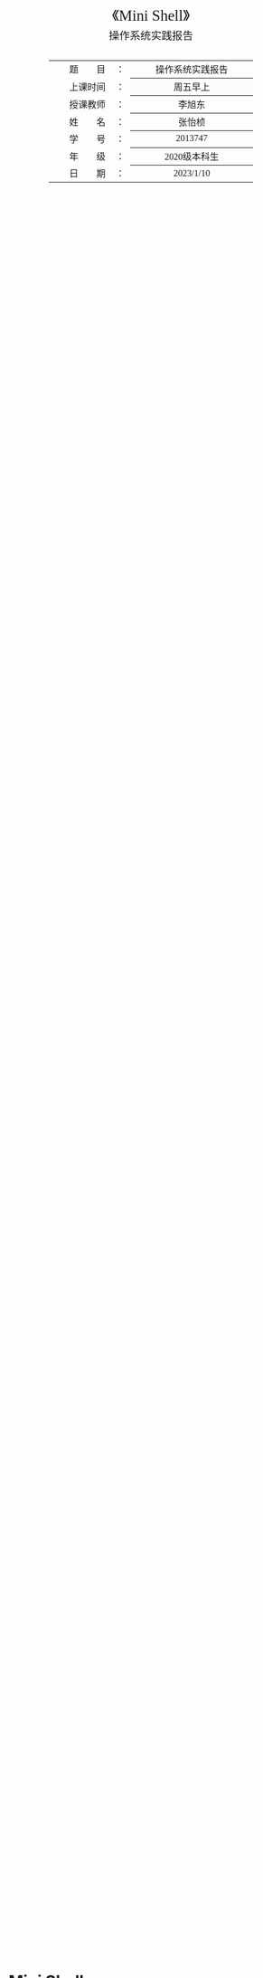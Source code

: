 <div class="cover" style="page-break-after:always;font-family:方正公文仿宋;width:100%;height:100%;border:none;margin: 0 auto;text-align:center;">
    <div style="width:60%;margin: 0 auto;height:0;padding-bottom:20%;">
        </br>
        <img src="https://zyzstc-1303973796.cos.ap-beijing.myqcloud.com/uPic/%E5%8D%97%E5%BC%80%E5%A4%A7%E5%AD%A6logo.jpeg" alt="校名" style="width:80%;"/>
    </div>
    </br></br></br></br></br>
    <div style="width:60%;margin: 0 auto;height:0;padding-bottom:30%;">
        <img src="https://zyzstc-1303973796.cos.ap-beijing.myqcloud.com/uPic/%E5%8D%97%E5%BC%80%E5%A4%A7%E5%AD%A6%E6%A0%A1%E5%BE%BDlogo.jpg" alt="校徽" style="width:50%;"/>
	</div>
    </br></br></br></br></br></br></br></br>
    <span style="font-family:华文黑体Bold;text-align:center;font-size:20pt;margin: 10pt auto;line-height:30pt;">《Mini Shell》</span>
    <p style="text-align:center;font-size:14pt;margin: 0 auto">操作系统实践报告 </p>
    </br>
    </br>
    <table style="border:none;text-align:center;width:72%;font-family:仿宋;font-size:14px; margin: 0 auto;">
    <tbody style="font-family:方正公文仿宋;font-size:12pt;">
    	<tr style="font-weight:normal;"> 
    		<td style="width:20%;text-align:right;">题　　目</td>
    		<td style="width:2%">：</td> 
    		<td style="width:40%;font-weight:normal;border-bottom: 1px solid;text-align:center;font-family:华文仿宋"> 操作系统实践报告</td>     </tr>
    	<tr style="font-weight:normal;"> 
    		<td style="width:20%;text-align:right;">上课时间</td>
    		<td style="width:2%">：</td> 
    		<td style="width:40%;font-weight:normal;border-bottom: 1px solid;text-align:center;font-family:华文仿宋"> 周五早上</td>     </tr>
    	<tr style="font-weight:normal;"> 
    		<td style="width:20%;text-align:right;">授课教师</td>
    		<td style="width:2%">：</td> 
    		<td style="width:40%;font-weight:normal;border-bottom: 1px solid;text-align:center;font-family:华文仿宋">李旭东 </td>     </tr>
    	<tr style="font-weight:normal;"> 
    		<td style="width:20%;text-align:right;">姓　　名</td>
    		<td style="width:2%">：</td> 
    		<td style="width:40%;font-weight:normal;border-bottom: 1px solid;text-align:center;font-family:华文仿宋"> 张怡桢</td>     </tr>
    	<tr style="font-weight:normal;"> 
    		<td style="width:20%;text-align:right;">学　　号</td>
    		<td style="width:2%">：</td> 
    		<td style="width:40%;font-weight:normal;border-bottom: 1px solid;text-align:center;font-family:华文仿宋">2013747 </td>     </tr>
    	<tr style="font-weight:normal;"> 
    		<td style="width:20%;text-align:right;">年　　级</td>
    		<td style="width:%">：</td> 
    		<td style="width:40%;font-weight:normal;border-bottom: 1px solid;text-align:center;font-family:华文仿宋"> 2020级本科生</td>     </tr>
    	<tr style="font-weight:normal;"> 
    		<td style="width:20%;text-align:right;">日　　期</td>
    		<td style="width:2%">：</td> 
    		<td style="width:40%;font-weight:normal;border-bottom: 1px solid;text-align:center;font-family:华文仿宋">2023/1/10</td>     </tr>
    </tbody>              
    </table>
</div>

<!-- 注释语句：导出PDF时会在这里分页 -->

# Mini Shell



<center><div style='height:2mm;'></div><div style="font-family:华文楷体;font-size:14pt;">张怡桢，2013747</div></center>
<center><span style="font-family:华文楷体;font-size:9pt;line-height:9mm">南开大学软件学院</span>
</center>
<div>
<div style="width:52px;float:left; font-family:方正公文黑体;">摘　要：</div> 
<div style="overflow:hidden; font-family:华文楷体;">  Shell 是一个应用程序，它连接了用户和 Linux 内核，让用户能够更加高效、安全、低成本地使用 Linux 内核，这就是 Shell 的本质。Shell 能够接收用户输入的命令，并对命令进行处理，处理完毕后再将结果反馈给用户，比如输出到显示器、写入到文件等。在本次操作系统实践中，我基本上实现了完整Shell的功能，并在此基础上，做出了拓展，支持多命令串行，多管道运行，后台运行，输入输出重定向，输出追加等功能。
  </div>
</div>

<div>
<div style="width:52px;float:left; font-family:方正公文黑体;">关键词：</div> 
<div style="overflow:hidden; font-family:华文楷体;">shell；管道；后台工作；重定向；多命令；环境变量；多管道</div>
</div>



[TOC]



## 实验题目

Minishell，实现：

1. 支持后台符号& 
2. 支持串行执行多个命令";" 
3. 支持管道"|" 
4. 支持环境变量

在基础要求上，我还实现了以下部分：

> 其他要求：
>
> 1. 支持输出输出重定向，实现了'>'，'<'，'>>'等功能。
> 2. 支持多管道运行。
> 3. 支持用户输入一行命令及其多个参数，并解析执行，并输出结果； 
> 4. 支持 cd 命令，若无参数则回到当前用户的登录目录（见下面提示）； 
> 5. 支持以“当前路径”和“用户名”为提示符； 
> 6. 支持对命令行中空格的自动忽略处理； 
> 7. 支持对命令行中 tab 键的自动忽略处理； 
> 8. 支持一行中以“；”（为标志）分隔的多个命令及多个参数的顺序执行， 即如下： 
>    1. MINI SHELL#pwd; ls –l;date

## 原理方法

### shell内置命令和外部命令

　　内部命令实际上是shell程序的一部分，其中包含的是一些比较简单的linux系统命令，这些命令由shell程序识别并在shell程序内部完成运行，通常在linux系统加载运行时shell就被加载并驻留在系统内存中。内部命令是写在bashy源码里面的，其执行速度比外部命令快，因为解析内部命令shell不需要创建子进程。比如：exit，history，cd，echo等。

　　外部命令是linux系统中的实用程序部分，因为实用程序的功能通常都比较强大，所以其包含的程序量也会很大，在系统加载时并不随系统一起被加载到内存中，而是在需要时才将其调用内存。通常外部命令的实体并不包含在shell中，但是其命令执行过程是由shell程序控制的。shell程序管理外部命令执行的路径查找、加载存放，并控制命令的执行。外部命令是在bash之外额外安装的，通常放在/bin，/usr/bin，/sbin，/usr/sbin......等等。可通过“echo $PATH”命令查看外部命令的存储路径，比如：ls、vi等。

　　用type命令可以分辨内部命令与外部命令：

![image-20230110063436921](https://zyzstc-1303973796.cos.ap-beijing.myqcloud.com/uPic/image-20230110063436921.png)

　　内部命令和外部命令最大的区别之处就是性能。内部命令由于构建在shell中而不必创建多余的进程，要比外部命令执行快得多。因此和执行更大的脚本道理一样，执行包含很多外部命令的脚本会损害脚本的性能。

### Shell重定向

Linux Shell 重定向分为两种，一种输入重定向，一种是输出重定向；从字面上理解，输入输出重定向就是「改变输入与输出的方向」的意思。

一般情况下，我们都是从键盘读取用户输入的数据，然后再把数据拿到程序（C语言程序、Shell 脚本程序等）中使用；这就是标准的输入方向，也就是从键盘到程序。

反过来说，程序中也会产生数据，这些数据一般都是直接呈现到显示器上，这就是标准的输出方向，也就是从程序到显示器。

我们可以把观点提炼一下，其实输入输出方向就是数据的流动方向：

- 输入方向就是数据从哪里流向程序。数据默认从键盘流向程序，如果改变了它的方向，数据就从其它地方流入，这就是输入重定向。
- 输出方向就是数据从程序流向哪里。数据默认从程序流向显示器，如果改变了它的方向，数据就流向其它地方，这就是输出重定向。

Linux 中一切皆文件，包括标准输入设备（键盘）和标准输出设备（显示器）在内的所有计算机硬件都是文件。

为了表示和区分已经打开的文件，Linux 会给每个文件分配一个 ID，这个 ID 就是一个整数，被称为文件描述符（File Descriptor）。

Linux 程序在执行任何形式的 I/O 操作时，都是在读取或者写入一个文件描述符。一个文件描述符只是一个和打开的文件相关联的整数，它的背后可能是一个硬盘上的普通文件、FIFO、管道、终端、键盘、显示器，甚至是一个网络连接。

当执行shell命令时，会默认打开3个文件，每个文件有对应的文件描述符来方便我们使用：

stdin、stdout、stderr 默认都是打开的，在重定向的过程中，0、1、2 这三个文件描述符可以直接使用。

| 类型                        | 文件描述符 | 默认情况               | 对应文件句柄位置 |      | 文件名 |
| --------------------------- | ---------- | ---------------------- | ---------------- | ---- | ------ |
| 标准输入（standard input）  | 0          | 从键盘获得输入         | /proc/slef/fd/0  |      | stdin  |
| 标准输出（standard output） | 1          | 输出到屏幕（即控制台） | /proc/slef/fd/1  |      | stdout |
| 错误输出（error output）    | 2          | 输出到屏幕（即控制台） | /proc/slef/fd/2  |      | stderr |

所以我们平时在执行shell命令中，都默认是从键盘获得输入，并且将结果输出到控制台上。但是我们可以通过更改文件描述符默认的指向，从而实现输入输出的重定向。比如我们将1指向文件，那么标准的输出就会输出到文件中。






### Shell管道

将两个或者多个命令（程序或者进程）连接到一起，把一个命令的输出作为下一个命令的输入，以这种方式连接的两个或者多个命令就形成了**管道（pipe）**。

Linux 管道使用竖线`|`连接多个命令，这被称为管道符。Linux 管道的具体语法格式如下：

```
command1 | command2
command1 | command2 [ | commandN... ]
```

当在两个命令之间设置管道时，管道符`|`左边命令的输出就变成了右边命令的输入。只要第一个命令向标准输出写入，而第二个命令是从标准输入读取，那么这两个命令就可以形成一个管道。大部分的 Linux 命令都可以用来形成管道。

> !!! 需要注意，command1 必须有正确输出，而 command2 必须可以处理 command2 的输出结果；而且 command2 只能处理 command1 的正确输出结果，不能处理 command1 的错误信息。

### Shell后台运行

在后台执行多个命令是Linux的一个有用的功能，允许用户同时执行多个任务。当运行可能需要一段时间才能完成的长期运行的命令时，这可能特别有帮助，因为它允许用户在后台执行该命令时继续处理其他任务。

在Linux上，在后台运行一个命令的最直接的方法之一是使用”&”操作符。这个操作符被用来在后台运行一个命令，并将终端的控制权还给用户。

要使用”&”运算符，只需将其附加到你想在后台运行的命令的末尾。例如，要在后台运行睡眠命令，你可以输入以下命令

```shell
$ sleep 45 &
```

该命令将执行sleep命令，使终端暂停45秒，然后将终端的控制权还给用户。该命令将继续在后台运行，直到完成。

### Shell环境变量

#### 环境变量的含义

程序（操作系统命令和应用程序）的执行都需要运行环境，这个环境是由多个环境变量组成的。

#### 环境变量的分类

- 1.按生效的范围分类。

系统环境变量：公共的，对全部的用户都生效。

用户环境变量：用户私有的、自定义的个性化设置，只对该用户生效。

- 2.按生存周期分类。

永久环境变量：在环境变量脚本文件中配置，用户每次登录时会自动执行这些脚本，相当于永久生效。

临时环境变量：使用时在Shell中临时定义，退出Shell后失效。

- 3.Linux环境变量

Linux环境变量也称之为Shell环境变量，以下划线和字母打头，由下划线、字母（区分大小写）和数字组成，习惯上使用大写字母，例如 `PATH`、`HOSTNAME`、`LANG`等。

## Shell设计

Shell的实现需要理解Shell的原理，并对Shell命令进行设计。

### Shell管道

管道指令的实现原理：

```ruby
$ cmd1 | cmd2
```

分析上面的这条命令，其实现原理如图所示，其中展示了进程描述符表、管道、进程的父子关系：

![1669ab4d174894de~tplv-t2oaga2asx-zoom-in-crop-mark-4536-0-0-0.image](https://zyzstc-1303973796.cos.ap-beijing.myqcloud.com/uPic/1669ab4d174894de~tplv-t2oaga2asx-zoom-in-crop-mark-4536-0-0-0.image.png)

#### fork 和 exec

shell 每次执行指令， 需要 fork 出一个子进程来执行，然后将子进程的镜像替换成目标指令，这又会用到 exec 函数。比如下面这条简单的指令

```ruby
$ cmd
```



![1669ab4d174894de~tplv-t2oaga2asx-zoom-in-crop-mark-4536-0-0-0.image-2](https://zyzstc-1303973796.cos.ap-beijing.myqcloud.com/uPic/1669ab4d174894de~tplv-t2oaga2asx-zoom-in-crop-mark-4536-0-0-0.image-2.png)



exec 函数不会改变当前进程的进程号，不会改变进程之间的父子关系。可以将进程看成一个带壳的球体，exec 之后，外面的壳不会变，球里面的东西被完全替换了。而输入输出文件描述符默认在壳上面，这意味着指令 cmd 的输入输出继承了 shell 进程的输入输出。

```ruby
$ cmd1 | cmd2
```

当指令里面包含一个管道符，意味着需要并行执行两个指令，这时候 shell 需要 fork 两次生成两个子进程，然后分别 exec 换成目标指令。



![1669ac8a5ecfd642~tplv-t2oaga2asx-zoom-in-crop-mark-4536-0-0-0.image](https://zyzstc-1303973796.cos.ap-beijing.myqcloud.com/uPic/1669ac8a5ecfd642~tplv-t2oaga2asx-zoom-in-crop-mark-4536-0-0-0.image.png)



图里面还有一个 pipe，它就是负责父子进程通信的管道。

#### pipe

管道用于父子进程的通信，在 fork 之前创建 pipe，pipe将成为 fork 之后父子进程之间的纽带。pipe 函数会返回两个描述符（pipe_in, pipe_out），一个用于读，一个用于写。

![image-20230110061437196](https://zyzstc-1303973796.cos.ap-beijing.myqcloud.com/uPic/image-20230110061437196.png)



#### dup2

下面我们就需要调整图中描述符的尖头，将 cmd1 进程的 stdout 描述符指向管道写，将 cmd2 进程的 stdin 描述符指向管道读，这就需要神奇的 dup2(fd1, fd2) 函数，它的作用是将 fd1 描述符关联 fd2 指向的内核对象，之前 fd1 指向的内核对象引用计数减一，如果减到零就销毁。注意平时我们调用 close 方法本质上只是递减引用计数，同一个内核对象是可以被多个进程共享的。当引用计数减到零时就会正式关闭。

![image-20230110061544994](https://zyzstc-1303973796.cos.ap-beijing.myqcloud.com/uPic/image-20230110061544994.png)



下面我们将 dup2 函数的规则应用一下，对两个进程分别调用 dup2 方法得到

![image-20230110061706481](https://zyzstc-1303973796.cos.ap-beijing.myqcloud.com/uPic/image-20230110061706481.png)



然后再将不需要的描述符关闭掉，就得到了下面的终极图：



![1669acfde1407da9~tplv-t2oaga2asx-zoom-in-crop-mark-4536-0-0-0.image](https://zyzstc-1303973796.cos.ap-beijing.myqcloud.com/uPic/1669acfde1407da9~tplv-t2oaga2asx-zoom-in-crop-mark-4536-0-0-0.image.png)



如果是两个管道符三个命令如下，就会生成两个管道

```ruby
$ cmd1 | cmd2 | cmd3
```

![1669ad06431fb17b~tplv-t2oaga2asx-zoom-in-crop-mark-4536-0-0-0.image](https://zyzstc-1303973796.cos.ap-beijing.myqcloud.com/uPic/1669ad06431fb17b~tplv-t2oaga2asx-zoom-in-crop-mark-4536-0-0-0.image.png)



### Shell文件重定向

我们使用`>`或者`>>`对输出进行重定向。符号的左边表示文件描述符，**如果没有的话表示1，也就是标准输出**，符号的右边可以是一个文件，也可以是一个输出设备。当使用`>`时，会判断右边的文件存不存在，如果存在的话就先删除，然后创建一个新的文件，不存在的话则直接创建。但是当使用`>>`进行追加时，则不会删除原来已经存在的文件。

我们使用`<`对输入做重定向，从`<`右边的文件或者输入设备获取内容。

默认的`<`的输入为stdin，也就是“从键盘获得输入”，其值为0

默认的`>`的输入为stdout与stderr，stdout是标准的输出，其值为1，stderr是错误的输出，其值为2，都默认输出到“显示器上”。

如下是对文件重定向的解析流程。

![image-20230110063605796](https://zyzstc-1303973796.cos.ap-beijing.myqcloud.com/uPic/image-20230110063605796.png)

### Shell后台运行

为了屏蔽键盘和控制台，子进程的标准输入、输出映射成`/dev/null`。子进程调用`signal(SIGCHLD,SIG_IGN)`，使得`Linux`接管此进程。 因此`Shell`可以避免调用`wait/waitpid`直接运行下一条命令。

- 将标准输入与标准输出重定向至`/dev/null`这个特殊的文件夹后再执行命令
- `/dev/null`:Linux系统的垃圾桶，能够将重定向到此的内容全部丢弃，不保存也不显示。
- 父进程直接返回，不等待子进程结束

### Shell环境变量

Linux 的变量可分为两类：环境变量和本地变量

- 环境变量：或者称为全局变量，存在于所有的shell 中，在你登陆系统的时候就已经有了相应的系统定义的环境变量了。Linux 的环境变量具有继承性，即子shell 会继承父shell 的环境变量。
- 本地变量：当前shell 中的变量，很显然本地变量中肯定包含环境变量。Linux 的本地变量的非环境变量不具备继承性。

Linux 中环境变量的文件

当你进入系统的时候，Linux 就会为你读入系统的环境变量，Linux 中有很多记载环境变量的文件，它们被系统读入是按照一定的顺序的。

- 1.`/etc/profile`

此文件为系统的环境变量，它为每个用户设置环境信息，当用户第一次登录时，该文件被执行。并从 `/etc/profile.d`目录的配置文件中搜集shell 的设置。这个文件，是任何用户登陆操作系统以后都会读取的文件（如果用户的shell 是 `csh`、`tcsh` 、`zsh` ，则不会读取此文件），用于获取系统的环境变量，只在登陆的时候读取一次。 (假设用户使用的是BASH )

- 2.`/etc/bashrc`

在执行完 `/etc/profile` 内容之后，如果用户的 SHELL 运行的是 bash ，那么接着就会执行此文件。另外，当每次一个新的 bash shell 被打开时，该文件被读取。每个使用 bash 的用户在登陆以后执行完 `/etc/profile` 中内容以后都会执行此文件，在新开一个 bash 的时候也会执行此文件。因此，如果你想让每个使用 bash 的用户每新开一个 bash 和每次登陆都执行某些操作，或者给他们定义一些新的环境变量，就可以在这个里面设置。

- 3.`~/.bash_profile`

每个用户都可使用该文件输入专用于自己使用的 shell 信息。当用户登录时，该文件仅仅执行一次，默认情况下，它设置一些环境变量，执行用户的 `.bashrc` 文件。单个用户此文件的修改只会影响到他以后的每一次登陆系统。因此，可以在这里设置单个用户的特殊的环境变量或者特殊的操作，那么它在每次登陆的时候都会去获取这些新的环境变量或者做某些特殊的操作，但是仅仅在登陆时。

- 4.`~/.bashrc`

该文件包含专用于单个人的 bash shell 的 bash 信息，当登录时以及每次打开一个新的 shell 时，该文件被读取。单个用户此文件的修改会影响到他以后的每一次登陆系统和每一次新开一个 bash。因此，可以在这里设置单个用户的特殊的环境变量或者特殊的操作，那么每次它新登陆系统或者新开一个 bash ，都会去获取相应的特殊的环境变量和特殊操作。

- 5.`~/.bash_logout`

当每次退出系统( 退出bash shell) 时, 执行该文件。

用户登录后加载 `profile`和 `bashrc`的流程如下：

```bash
1)/etc/profile --> /etc/profile.d/*.sh
2)$HOME/.bash_profile --> $HOME/.bashrc --> /etc/bashrc
```

bash首先执行 `/etc/profile`脚本，`/etc/profile`脚本先依次执行 `/etc/profile.d/*.sh`。

随后bash会执行用户主目录下的 `.bash_profile`脚本，`.bash_profile`脚本会执行用户主目录下的 `.bashrc`脚本，

而 `.bashrc`脚本会执行 `/etc/bashrc`脚本。至此，所有的环境变量和初始化设定都已经加载完成。

bash随后调用 `terminfo`和 `inputrc`，完成终端属性和键盘映射的设定。

## 实现思路

全局实现思路图如下：

![image-20230110161138425](https://zyzstc-1303973796.cos.ap-beijing.myqcloud.com/uPic/image-20230110161138425.png)



### 全局定义

#### 全局变量：

//全局常量定义

\#define `SUCCESS` 0

\#define `BUFFSIZE` 100

//全局变量定义

char `current_dir[BUFFSIZE`]; //当前所在的系统路径

char `user_dir[BUFFSIZE]`;  //当前所在的系统路径

uid_t `uid`; //获得用户id

string `cmdline`; //从终端读入的字符串

string `separator`=";"; //终端读入多条命令的规定分隔符“；”

vector<string> `history`; //记录所有历史命令

vector<string> `commands`; // 所有命令,解析cmdline后得到的string数组

char *`command[100]`;//切分后一条命令的字符串数组

int `arg`=0;//切分后一条命令的参数个数

char *`argv[100][100]`;//解析单条命令command的参数

int` ar`=0;//管道个数

int `tt`;//记录当前遍历到第几个命令

int `flag[100][3]`;//管道的输入输出以及追加重定向标记

char *`file[100][2]={0}`;//对应两个重定向的文件

char * `f`=(char*)"temp.txt";//共享文件

int `pid`;//设为全局变量，方便获得子进程的进程号

bool `back_flag`; //是否后台执行

#### 全局函数：

//全局函数声明

`void init();` //初始化函数

`void read_command();` //读取多种命令函数，主要处理“；”

`void parse_command();` //处理一条命令command

`void analazy_command();` //处理一条命令的多个参数，包括是否含有管道，输入输出定向

`int execute_command();` //处理多管道，多线程，后台执行等

`int do_command(int num);` //执行命令，包括内建以及外部



//内部命令

`int builtin(int num); `//执行内部命令

`void do_cd(); `

`void do_history();`

`void do_echo();`

`void do_export();`

`void do_exit();`





### Show Shell *显示终端提示符*

主要执行函数在`main()`函数中，输出好看的终端页面。

```C++

int main()
{

    printf("\033[32m----------------welcome to mini shell--------2013747------ \n\033[0m");
    /* 获取用户id */
	uid = getuid();
    strcpy(current_dir, getcwd(NULL, 0));
    strcpy(user_dir, getcwd(NULL, 0));
//    printf("PATH : %s\n", getenv("PATH"));
    while (1)
    {
        printf("\033[92m%s@MINISHELL\033[0m:\033[34m%s\033[1;35m", getlogin(), current_dir);
         /* 打印用户提示符 */
        if (0 == uid)
        {
            printf("# \033[0m");		// 超级用户
        }
        else
        {
            printf("$ \033[0m");		// 普通用户
        }
        init();
        read_command();
        parse_command();

    }
    return 0;
}
```

得到进入minishell后可以获得当前路径以及文件名的提示

![image-20230110155455611](https://zyzstc-1303973796.cos.ap-beijing.myqcloud.com/uPic/image-20230110155455611.png)

* 终端提示符组成：[用户名+@+主机名+当前目录]+用户提示符

### Pase Input 解析命令

设计到解析命令的函数有以下3种：

`void read_command();` //读取多种命令函数，主要处理“；”

`void parse_command();` //处理一条命令command

`void analazy_command();` //处理一条命令的多个参数，包括是否含有管道，输入输出定向

![image-20230110162819601](https://zyzstc-1303973796.cos.ap-beijing.myqcloud.com/uPic/image-20230110162819601.png)

其中命令解析的过程与对应变量如下：

![image-20230110162626298](https://zyzstc-1303973796.cos.ap-beijing.myqcloud.com/uPic/image-20230110162626298.png)

#### read_command() 处理多命令separator=";"

读入终端的命令,对终端的命令使用“；”进行划分，对多条命令进行划分；

```C++

void read_command()
{
    //处理cmdline，根据separator把命令变成commands【】
    getline(cin, cmdline); // input string with ' '
    typedef string::size_type string_size;
    history.push_back(cmdline);
    string_size i = 0;
    while (i != cmdline.size())
    {
        int flag = 0;
        while (i != cmdline.size() && flag == 0)
        {
            flag = 1;
            for (string_size x = 0; x < separator.size(); ++x)
                if (cmdline[i] == separator[x])
                {
                    ++i;
                    flag = 0;
                    break;
                }
        }
        flag = 0;
        string_size j = i;
        while (j != cmdline.size() && flag == 0)
        {
            for (string_size x = 0; x < separator.size(); ++x)
                if (cmdline[j] == separator[x])
                {
                    flag = 1;
                    break;
                }
            if (flag == 0)
                ++j;
        }
        if (i != j)
        {
            commands.push_back(cmdline.substr(i, j - i));
            i = j;
        }
    }
}
```

#### parse_command() 单命令解析

串行处理cmds，对单条命令进行参数解析，从commands到command

```C++
void parse_command()
{
    //串行处理处理cmds
    for (int i = 0; i < commands.size(); i++)
    {
        for(int i=0;i<100;i++) command[i]=0;
		arg=0;//初始化参数个数
        string temp_command;
        stringstream input2(commands[i]); // string stream initialize 不按照空格划分
        //处理每一条commands【】，每一条命令可能有多参数，用child_commands【】来解析一条命令多参数
        while (input2 >> temp_command)
        {
            command[arg]=new char[temp_command.size()+1];
            strcpy(command[arg++],temp_command.c_str());
        }
        if(temp_command.compare("exit")==0){
            do_exit();
        }
        if (arg>0)
        {
            //这个函数就是处理分开参数之后的一条命令child_commands
            analazy_command();
            execute_command();
        }
    }
}
```

#### analazy_command() 解析命令是否存在管道；后台；重定向

```c++
//解析命令
void analazy_command() {
	ar=0;
    tt=0;
	for(int i=0;i<100;i++) {
		flag[i][0]=flag[i][1]=flag[i][2]=0;
		file[i][0]=file[i][1]=0;
        back_flag=0;
		for(int j=0;j<100;j++) {
			argv[i][j]=0;
		}
	}
	for(int i=0;i<arg;i++) argv[0][i]=command[i];//初始化第一个参数
	argv[0][arg]=NULL;
	int a=0;//当前命令参数的序号
	for(int i=0;i<arg;i++) {
        //判断是否存在管道
		if(strcmp(command[i],"|")==0) {//c语言中字符串比较只能用strcmp函数
			//printf("遇到 | 符号\n");
			argv[ar][a++]=NULL;
			ar++;
			a=0;
		}
		else if(strcmp(command[i],"<")==0) {//存在输入重定向
			flag[ar][0]=1;
			file[ar][0]=command[i+1];
			argv[ar][a++]=NULL;
		}
		else if(strcmp(command[i],">")==0) {//没有管道时的输出重定向
			flag[ar][1]=1;
			file[ar][1]=command[i+1];
			argv[ar][a++]=NULL;//考虑有咩有输入重定向的情况
		}
        else if(strcmp(command[i],">>")==0){
            flag[ar][2]=1;
            file[ar][1]=command[i+1];
            argv[ar][a++]=NULL;
        }
        else if(strcmp(command[i],"&")==0){
            back_flag=1;
            argv[ar][a++]=NULL;
        }
        else argv[ar][a++]=command[i];
	}

}
```



### Execute Input 执行命令

![image-20230110163708415](https://zyzstc-1303973796.cos.ap-beijing.myqcloud.com/uPic/image-20230110163708415.png)

#### execute_command()实现多管道，后台，重定向

* 先判断是否存在管道，如果有管道，则需要用多个命令参数，并且创建新的子进程;

* 再判断是否存在后台运行符号，存在则重定向输入输出，对父进程发出信号，后台运行。

```c++

int execute_command()
{
    int pid;
    pid=fork();//创建的子进程
	if(pid<0) {
		perror("fork error\n");
        exit(0);
	}
	//先判断是否存在管道，如果有管道，则需要用多个命令参数，并且创建新的子进程。否则一个命令即可
	else if(pid==0) {
        if(back_flag){
            //再判断是否存在后台运行符号，存在则重定向输入输出，对父进程发出信号，后台运行。
            freopen( "/dev/null", "w", stdout );
            freopen( "/dev/null", "r", stdin ); 
            signal(SIGCHLD,SIG_IGN);
        }
		if(!ar) {//没有管道
			if(flag[0][0]) {//判断有无输入重定向
				close(0);
				int fd=open(file[0][0],O_RDONLY);
			}
			if(flag[0][1]) {//判断有无输出重定向
				close(1);
				int fd2=open(file[0][1],O_WRONLY|O_CREAT|O_TRUNC,0666);
			}
            if(flag[0][2]){
                close(1);
				int fd2=open(file[0][1],O_WRONLY|O_CREAT|O_APPEND,0666);
            }
			if(do_command(0)==-1){
                printf("command error! please retry!\n");
                exit(0);

            }
		}
		else {//有管道
			for(tt=0;tt<ar;tt++) {
				int pid2=fork();
				if(pid2<0) {
					perror("fork error\n");
					exit(0);
				}
				else if(pid2==0) {
					if(tt) {//如果不是第一个命令，则需要从共享文件读取数据
                        close(0);
					    int fd=open(f,O_RDONLY);//输入重定向
                    }
                    if(flag[tt][0]) {
						close(0);
						int fd=open(file[tt][0],O_RDONLY);
					}
					if(flag[tt][1]) {
						close(1);
						int fd=open(file[tt][1],O_WRONLY|O_CREAT|O_TRUNC,0666);
					}
                    if(flag[tt][2])
                    {
                        close(1);
						int fd=open(file[tt][1],O_WRONLY|O_CREAT|O_APPEND,0666);
                    }		
                    close(1);
                    remove(f);//由于当前f文件正在open中，会等到解引用后才删除文件
                    int fd=open(f,O_WRONLY|O_CREAT|O_TRUNC,0666);
					if(do_command(tt)==-1) {
                        printf("command error! please retry!\n");
                        exit(0);
                    }
				}
				else {//管道后的命令需要使用管道前命令的结果，因此需要等待
					waitpid(pid2,NULL,0);
				}
			}
            //接下来需要执行管道的最后一条命令
			close(0);
			int fd=open(f,O_RDONLY);//输入重定向
			if(flag[tt][1]) {
				close(1);
				int fd=open(file[tt][1],O_WRONLY|O_CREAT|O_TRUNC,0666);
			}
            else if(flag[tt][2])
            {
                close(1);
                int fd=open(file[tt][1],O_WRONLY|O_CREAT|O_APPEND,0666);
            }		
			if(do_command(tt)==-1) {
                printf("command error! please retry!\n");
                exit(0);
            }
		}
	}
	//father
	else {
        if(back_flag)
        {
            printf("[process id %d]\n",pid);
            return 1;
        }
        waitpid(pid,NULL,0);
	}
    return 1;

}
```



#### do_command()执行命令

这一步分成shell内部命令与shell的外部命令

```c++
int do_command(int num){
    if(builtin(num))
        return SUCCESS;
    int result=execvp(argv[num][0],argv[num]);
    return result;
}
```



##### 内部命令builtin(num)

使用句柄实现内部命令。

主要实现的功能有：`exit`,`cd`,`echo`,`export`,`history`等

```c++
typedef void (CMD_HANDLER)(void);
typedef struct builtin_cmd
{
    char *name;
    CMD_HANDLER *handler;
} BUILTIN_CMD;

//内部命令解析,内部命令的结构体数组，用于处理内部命令
BUILTIN_CMD builtins[] = {
        {(char*)"cd", do_cd},
        {(char*)"history",do_history},
        {(char*)"echo",do_echo},
        {(char*)"export",do_export},
        {(char*)"exit",do_exit},
        {NULL, NULL}

};

//内部命令解析
//执行返回1，没有表示0
int builtin(int num){
    int i = 0;
    int found = 0;
    while(builtins[i].name != NULL){
        if(strcmp(builtins[i].name,argv[num][0])==0) {
            builtins[i].handler();
            found=1;
            break;
        }
        i++;
    }
    return found;
}
```



##### 外部命令 execvp()

外部命令的执行:

```C++
execvp(argv[num][0],argv[num]);
```

## 功能展示



### 支持后台符号&

```ruby
zhangyizhen2013747@MINISHELL:/home/parallels/minishell$ python3 main.py & > result.txt
```

测试后台执行文件`Main.py`

```python
import time

print('...front...')
time.sleep(50)
print('...end...')
```

![image-20230110165254144](https://zyzstc-1303973796.cos.ap-beijing.myqcloud.com/uPic/image-20230110165254144.png)

程序执行结束后

![image-20230110165435893](https://zyzstc-1303973796.cos.ap-beijing.myqcloud.com/uPic/image-20230110165435893.png)

可以看到，后台执行成功。



### 支持串行执行多个命令";"

```ruby
zhangyizhen2013747@MINISHELL:/home/parallels/minishell$ ls;ls > a.txt;pwd >> a.txt;ls;cat a.txt
```

运行结果如图：

![image-20230110165630771](https://zyzstc-1303973796.cos.ap-beijing.myqcloud.com/uPic/image-20230110165630771.png)

### 支持管道"|"

使用 tr 命令从 b.txt 文件中获取输入，然后通过管道将输出发送给 sort 与 uniq ：

```ruby
zhangyizhen2013747@MINISHELL:/home/parallels/minishell$ tr a-z A-Z < b.txt | sort | uniq
```

![image-20230110170329128](https://zyzstc-1303973796.cos.ap-beijing.myqcloud.com/uPic/image-20230110170329128.png)



### 支持环境变量env echo export

#### env

```ruby
zhangyizhen2013747@MINISHELL:/home/parallels/minishell$ env | grep PATH
```

![image-20230110170515151](https://zyzstc-1303973796.cos.ap-beijing.myqcloud.com/uPic/image-20230110170515151.png)

#### echo 回显

```ruby
zhangyizhen2013747@MINISHELL:/home/parallels/minishell$ echo $LANG
zhangyizhen2013747@MINISHELL:/home/parallels/minishell$ echo $SHELL
zhangyizhen2013747@MINISHELL:/home/parallels/minishell$ echo $PATH
```

![image-20230110170618624](https://zyzstc-1303973796.cos.ap-beijing.myqcloud.com/uPic/image-20230110170618624.png)

echo回显函数，当没有&符号时或者变量未定义，则会直接输出echo后面的内容

```ruby
zhangyizhen2013747@MINISHELL:/home/parallels/minishell$ echo "123"
zhangyizhen2013747@MINISHELL:/home/parallels/minishell$ echo path
```

![image-20230110170803799](https://zyzstc-1303973796.cos.ap-beijing.myqcloud.com/uPic/image-20230110170803799.png)

#### export 设置环境变量

```ruby
zhangyizhen2013747@MINISHELL:/home/parallels/minishell$ export TEST_HOME=/test
zhangyizhen2013747@MINISHELL:/home/parallels/minishell$ echo $TEST_HOME
```

![image-20230110171001403](https://zyzstc-1303973796.cos.ap-beijing.myqcloud.com/uPic/image-20230110171001403.png)



### 支持重定向'>' '>>'  '<'

```ruby
zhangyizhen2013747@MINISHELL:/home/parallels/minishell$ tr a-z A-Z < b.txt | sort | uniq > b.txt.new
zhangyizhen2013747@MINISHELL:/home/parallels/minishell$ cat b.txt.new
```

![image-20230110171304853](https://zyzstc-1303973796.cos.ap-beijing.myqcloud.com/uPic/image-20230110171304853.png)

```ruby
zhangyizhen2013747@MINISHELL:/home/parallels/minishell$ tr a-z A-Z < b.txt | sort | uniq >> b.txt.new;cat b.txt.new
```

![image-20230110171347434](https://zyzstc-1303973796.cos.ap-beijing.myqcloud.com/uPic/image-20230110171347434.png)

### 其他内建命令builtin_cmd

```c++
BUILTIN_CMD builtins[] = {
        {(char*)"cd", do_cd},
        {(char*)"history",do_history},
        {(char*)"echo",do_echo},
        {(char*)"export",do_export},
        {(char*)"exit",do_exit},
        {NULL, NULL}

};

```

#### do_cd()

```ruby
zhangyizhen2013747@MINISHELL:/home/parallels/minishell$ cd abc
zhangyizhen2013747@MINISHELL:/home/parallels/minishell/abc$ cd ..
```

![image-20230110173353812](https://zyzstc-1303973796.cos.ap-beijing.myqcloud.com/uPic/image-20230110173353812.png)

#### do_history()

```ruby
zhangyizhen2013747@MINISHELL:/home/parallels/minishell$ history
zhangyizhen2013747@MINISHELL:/home/parallels/minishell$ history 3
```

![image-20230110172245856](https://zyzstc-1303973796.cos.ap-beijing.myqcloud.com/uPic/image-20230110172245856.png)

#### do_exit()

```ruby
zhangyizhen2013747@MINISHELL:/home/parallels/minishell$ exit
```

![image-20230110172147257](https://zyzstc-1303973796.cos.ap-beijing.myqcloud.com/uPic/image-20230110172147257.png)

### 其他

支持`mkdir`,`touch`,`top`,`cat`,`ls`,`ps`,`kill`,`pwd`,`rm`,`date`等命令。



## 实验总结

在本次实践中，我学到了很多新的知识，也巩固了许多知识，对于fork信息，信号处理，shell的内建命令，shell的多管道运行，文件输入输出重定向，后台执行，环境变量的设置与回显等的原理，操作，实践等都又了进一步的理解，经过这学期的操作系统课，以及多次的操作系统实践，包括此次的minishell升级版的实践，我对于操作系统的理解更加深刻，不再畏惧使用无ui的操作系统，对于linux的使用更加熟悉，了解了linux内核与应用之间的关系，对于计算机的运行有了更加深刻的体验。

本次实验实现的shell，实现了shell的基本逻辑：接收用户输入的命令，并对命令进行处理，处理完毕后再将结果反馈给用户，完成度较高。
